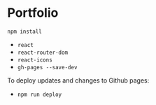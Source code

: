# Portfolio

`npm install`
- `react`
- `react-router-dom`
- `react-icons`
- `gh-pages --save-dev`

To deploy updates and changes to Github pages:
- `npm run deploy`
